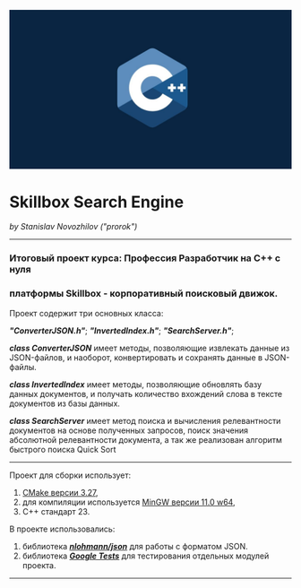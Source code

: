 ![C++.jpg](C++.jpg)
# Skillbox Search Engine
_by Stanislav Novozhilov ("prorok")_
___

### Итоговый проект курса: Профессия Разработчик на C++ с нуля 
### платформы Skillbox - корпоративный поисковый движок.

Проект содержит три основных класса:

___"ConverterJSON.h"___; 
___"InvertedIndex.h"___; 
___"SearchServer.h"___;

___class ConverterJSON___ имеет методы, позволяющие извлекать данные из JSON-файлов, и наоборот, 
конвертировать и сохранять данные в JSON-файлы.

___class InvertedIndex___ имеет методы, позволяющие обновлять базу данных документов, и получать
количество вхождений слова в тексте документов из базы данных.

___class SearchServer___ имеет метод поиска и вычисления релевантности документов 
на основе полученных запросов, поиск значения абсолютной релевантности документа, а так же реализован 
алгоритм быстрого поиска Quick Sort
___
Проект для сборки использует: 
1. [CMake версии 3.27](https://cmake.org/download/),
2. для компиляции используется 
[MinGW версии 11.0 w64](https://github.com/niXman/mingw-builds-binaries/releases/tag/13.2.0-rt_v11-rev1),
3. С++ стандарт 23.

В проекте использовались:
1. библиотека ___[nlohmann/json](https://github.com/nlohmann/json?ysclid=lrq5qo3vz517308901)___ для работы с форматом JSON.
2. библиотека ___[Google Tests](https://github.com/google/googletest?ysclid=lrq6bc00wy323673298)___ 
для тестирования отдельных модулей проекта. 
___

